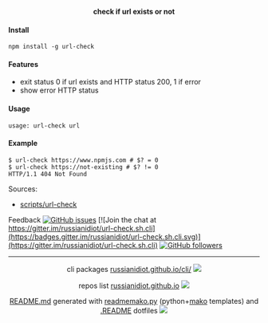 <p align="center">
	<b>check if url exists or not</b>
</p>

#### Install

`npm install -g url-check`

#### Features

* 	exit status 0 if url exists and HTTP status 200, 1 if error
*	show error HTTP status

#### Usage

```shell
usage: url-check url
```

#### Example

```shell
$ url-check https://www.npmjs.com # $? = 0
$ url-check https://not-existing # $? != 0
HTTP/1.1 404 Not Found
```

Sources:
*	[scripts/url-check](https://github.com/russianidiot/url-check.sh.cli/blob/master/scripts/url-check)

Feedback
[![GitHub issues](https://img.shields.io/github/issues/russianidiot/url-check.sh.cli.svg)](https://github.com/russianidiot/url-check.sh.cli/issues)
[![Join the chat at https://gitter.im/russianidiot/url-check.sh.cli](https://badges.gitter.im/russianidiot/url-check.sh.cli.svg)](https://gitter.im/russianidiot/url-check.sh.cli)
[![GitHub followers](https://img.shields.io/github/followers/russianidiot.svg?style=social&label=Follow)](https://github.com/russianidiot)

* * *

<p align="center">
	cli packages <a href="http://russianidiot.github.io/python/">russianidiot.github.io/cli/</a>
<img src="http://russianidiot.github.io/images/cli/16.png" />
</p>

<p align="center">
	repos list <a href="http://russianidiot.github.io/">russianidiot.github.io</a> <img src="http://russianidiot.github.io/images/star/16.png" />
</p>

<p align="center">
	<a href="https://raw.githubusercontent.com/russianidiot/url-check.sh.cli/master/.README/nodejs.com/README.md">README.md</a> generated with <a href="https://github.com/russianidiot/readme-mako.py">readmemako.py</a> (python+<a href="http://www.makotemplates.org/">mako</a> templates) and <a href="https://github.com/russianidiot-dotfiles/.README">.README</a> dotfiles 
<img src="http://russianidiot.github.io/images/book/16.png">
</p>

